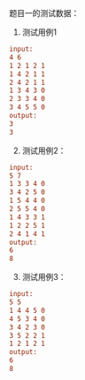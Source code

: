 题目一的测试数据：

1. 测试用例1
```ini
input:
4 6
1 2 1 2 1
1 4 2 1 1 
2 4 2 1 1
1 3 4 3 0
2 3 3 4 0
3 4 5 5 0
output:
3
3
```

   

2. 测试用例2：
```ini
input:
5 7
1 3 3 4 0
3 4 2 5 0
1 5 4 4 0
2 5 5 4 0
1 4 3 3 1
1 2 2 5 1
2 4 1 4 1
output:
6
8
```

3. 测试用例3：
```ini
input:
5 5
1 4 4 5 0
4 5 3 4 0
3 4 2 3 0
3 5 2 2 1
1 2 1 2 1
output:
6
8
```






